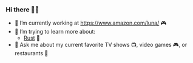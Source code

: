 ### Hi there 👋🏾

- 🔭 I’m currently working at https://www.amazon.com/luna/ 🎮
- 🌱 I’m trying to learn more about:
  - [Rust](https://www.rust-lang.org/) 🦀
- 💬 Ask me about my current favorite TV shows 📺, video games 🎮, or restaurants 🍜 
